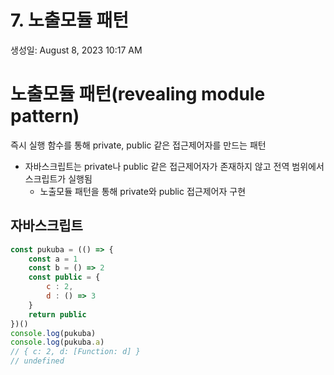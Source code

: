 # 7. 노출모듈 패턴

생성일: August 8, 2023 10:17 AM

# 노출모듈 패턴(revealing module pattern)

즉시 실행 함수를 통해 private, public 같은 접근제어자를 만드는 패턴

- 자바스크립트는 private나 public 같은 접근제어자가 존재하지 않고 전역 범위에서 스크립트가 실행됨
    - 노출모듈 패턴을 통해 private와 public 접근제어자 구현

## 자바스크립트

```jsx
const pukuba = (() => {
    const a = 1
    const b = () => 2
    const public = {
        c : 2, 
        d : () => 3
    }
    return public 
})() 
console.log(pukuba)
console.log(pukuba.a)
// { c: 2, d: [Function: d] }
// undefined
```